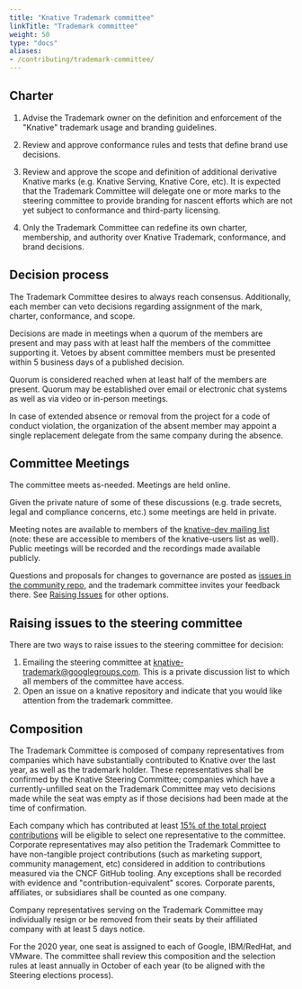 ```yaml
---
title: "Knative Trademark committee"
linkTitle: "Trademark committee"
weight: 50
type: "docs"
aliases:
- /contributing/trademark-committee/
---
```



## Charter

1. Advise the Trademark owner on the definition and enforcement of the "Knative"
   trademark usage and branding guidelines.

1. Review and approve conformance rules and tests that define brand use
   decisions.

1. Review and approve the scope and definition of additional derivative Knative
   marks (e.g. Knative Serving, Knative Core, etc). It is expected that the
   Trademark Committee will delegate one or more marks to the steering committee
   to provide branding for nascent efforts which are not yet subject to
   conformance and third-party licensing.

1. Only the Trademark Committee can redefine its own charter, membership, and
   authority over Knative Trademark, conformance, and brand decisions.

## Decision process

The Trademark Committee desires to always reach consensus. Additionally, each
member can veto decisions regarding assignment of the mark, charter,
conformance, and scope.

Decisions are made in meetings when a quorum of the members are present and may
pass with at least half the members of the committee supporting it. Vetoes by
absent committee members must be presented within 5 business days of a published
decision.

Quorum is considered reached when at least half of the members are
present. Quorum may be established over email or electronic chat systems as well
as via video or in-person meetings.

In case of extended absence or removal from the project for a code of conduct
violation, the organization of the absent member may appoint a single
replacement delegate from the same company during the absence.

## Committee Meetings

The committee meets as-needed. Meetings are held online.

Given the private nature of some of these discussions (e.g. trade secrets, legal
and compliance concerns, etc.) some meetings are held in private.

Meeting notes are available to members of the [knative-dev mailing
list](https://groups.google.com/forum/#!forum/knative-dev) (note: these are
accessible to members of the knative-users list as well). Public meetings will
be recorded and the recordings made available publicly.

Questions and proposals for changes to governance are posted as [issues in the
community repo](https://github.com/knative/community/issues), and the trademark
committee invites your feedback there. See [Raising
Issues](#raising-issue-to-the-trademark-committee) for other options.

## Raising issues to the steering committee

There are two ways to raise issues to the steering committee for decision:

1. Emailing the steering committee at
   [knative-trademark@googlegroups.com](mailto:knative-trademark@googlegroups.com).
   This is a private discussion list to which all members of the committee have
   access.
2. Open an issue on a knative repository and indicate that you would like
   attention from the trademark committee.

## Composition

The Trademark Committee is composed of company representatives from companies
which have substantially contributed to Knative over the last year, as well as
the trademark holder. These representatives shall be confirmed by the Knative
Steering Committee; companies which have a currently-unfilled seat on the
Trademark Committee may veto decisions made while the seat was empty as if those
decisions had been made at the time of confirmation.

Each company which has contributed at least [15% of the total project
contributions](https://knative.teststats.cncf.io/d/5/companies-table?orgId=1&var-period_name=Last%20year&var-metric=contributions)
will be eligible to select one representative to the committee. Corporate
representatives may also petition the Trademark Committee to have non-tangible
project contributions (such as marketing support, community management, etc)
considered in addition to contributions measured via the CNCF GitHub
tooling. Any exceptions shall be recorded with evidence and
"contribution-equivalent" scores. Corporate parents, affiliates, or subsidiares
shall be counted as one company.

Company representatives serving on the Trademark Committee may individually
resign or be removed from their seats by their affiliated company with at least
5 days notice.

For the 2020 year, one seat is assigned to each of Google, IBM/RedHat, and
VMware. The committee shall review this composition and the selection rules at
least annually in October of each year (to be aligned with the Steering
elections process).